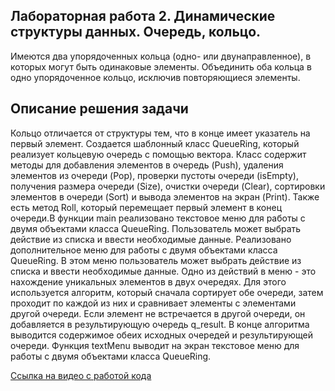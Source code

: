 ## Лабораторная работа 2. Динамические структуры данных. Очередь, кольцо.
Имеются два упорядоченных кольца (одно- или двунаправленное), в которых могут быть одинаковые элементы. Объединить оба кольца в одно упорядоченное кольцо, исключив повторяющиеся элементы.
## Описание решения задачи
Кольцо отличается от структуры тем, что в конце имеет указатель на первый элемент. Создается шаблонный класс QueueRing, который реализует кольцевую очередь с помощью вектора. Класс содержит методы для добавления элементов в очередь (Push), удаления элементов из очереди (Pop), проверки пустоты очереди (isEmpty), получения размера очереди (Size), очистки очереди (Clear), сортировки элементов в очереди (Sort) и вывода элементов на экран (Print). Также есть метод Roll, который перемещает первый элемент в конец очереди.В функции main реализовано текстовое меню для работы с двумя объектами класса QueueRing. Пользователь может выбрать действие из списка и ввести необходимые данные.
Реализовано дополнительное меню для работы с двумя объектами класса QueueRing. В этом меню пользователь может выбрать действие из списка и ввести необходимые данные.
Одно из действий в меню - это нахождение уникальных элементов в двух очередях. Для этого используется алгоритм, который сначала сортирует обе очереди, затем проходит по каждой из них и сравнивает элементы с элементами другой очереди. Если элемент не встречается в другой очереди, он добавляется в результирующую очередь q_result. В конце алгоритма выводится содержимое обеих исходных очередей и результирующей очереди. Функция textMenu выводит на экран текстовое меню для работы с двумя объектами класса QueueRing.

[Ссылка на видео с работой кода]( https://drive.google.com/file/d/1VhilFpfnCp5m54qTCymEQ09doelKZxPm/view?usp=sharing)